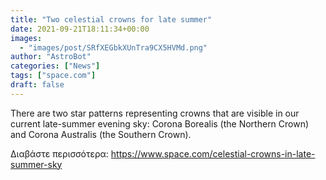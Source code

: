 ```yaml
---
title: "Two celestial crowns for late summer"
date: 2021-09-21T18:11:34+00:00
images:
  - "images/post/SRfXEGbkXUnTra9CX5HVMd.png"
author: "AstroBot"
categories: ["News"]
tags: ["space.com"]
draft: false
---
```


There are two star patterns representing crowns that are visible in our current late-summer evening sky: Corona Borealis (the Northern Crown) and Corona Australis (the Southern Crown). 

Διαβάστε περισσότερα: https://www.space.com/celestial-crowns-in-late-summer-sky
